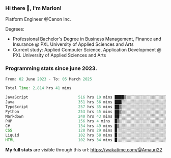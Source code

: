 
### Hi there 👋, I'm Marlon!

Platform Engineer @Canon Inc.

Degrees: 
- Professional Bachelor's Degree in Business Management, Finance and Insurance @ PXL University of Applied Sciences and Arts
- Current study: Applied Computer Science, Application Development @ PXL University of Applied Sciences and Arts

### Programming stats since june 2023.
<!--START_SECTION:waka-->

```java
From: 02 June 2023 - To: 05 March 2025

Total Time: 2,814 hrs 41 mins

JavaScript                      516 hrs 10 mins ████▒░░░░░░░░░░░░░░░░░░░░   17.92 %
Java                            351 hrs 56 mins ███░░░░░░░░░░░░░░░░░░░░░░   12.22 %
TypeScript                      257 hrs 35 mins ██▒░░░░░░░░░░░░░░░░░░░░░░   08.94 %
Python                          253 hrs 45 mins ██▒░░░░░░░░░░░░░░░░░░░░░░   08.81 %
Markdown                        240 hrs 43 mins ██░░░░░░░░░░░░░░░░░░░░░░░   08.36 %
PHP                             156 hrs 4 mins  █▒░░░░░░░░░░░░░░░░░░░░░░░   05.42 %
C#                              134 hrs 49 mins █▒░░░░░░░░░░░░░░░░░░░░░░░   04.68 %
CSS                             128 hrs 29 mins █░░░░░░░░░░░░░░░░░░░░░░░░   04.46 %
Liquid                          102 hrs 58 mins █░░░░░░░░░░░░░░░░░░░░░░░░   03.57 %
HTML                            102 hrs 34 mins █░░░░░░░░░░░░░░░░░░░░░░░░   03.56 %
```

<!--END_SECTION:waka-->
**My full stats** are visible through this url: https://wakatime.com/@Amauri22

